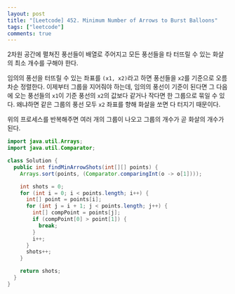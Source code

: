 ```yaml
---
layout: post
title: "[Leetcode] 452. Minimum Number of Arrows to Burst Balloons"
tags: ["leetcode"]
comments: true
---
```


2차원 공간에 펼쳐진 풍선들이 배열로 주어지고 모든 풍선들을 타 터뜨릴 수 있는 화살의 최소 개수를 구해야 한다.

임의의 풍선을 터뜨릴 수 있는 좌표를 `(x1, x2)`라고 하면 풍선들을 `x2`를 기준으로 오름차순 정렬한다. 이제부터 그룹을 지어줘야 하는데, 임의의 풍선이 기준이 된다면 그 다음에 오는 풍선들의 `x1`이 기준 풍선의 `x2`의 값보다 같거나 작다면 한 그룹으로 묶일 수 있다. 왜냐하면 같은 그룹의 풍선 모두 `x2` 좌표를 향해 화살을 쏘면 다 터지기 때문이다.

위의 프로세스를 반복해주면 여러 개의 그룹이 나오고 그룹의 개수가 곧 화살의 개수가 된다.

```java
import java.util.Arrays;
import java.util.Comparator;

class Solution {
  public int findMinArrowShots(int[][] points) {
    Arrays.sort(points, (Comparator.comparingInt(o -> o[1])));

    int shots = 0;
    for (int i = 0; i < points.length; i++) {
      int[] point = points[i];
      for (int j = i + 1; j < points.length; j++) {
        int[] compPoint = points[j];
        if (compPoint[0] > point[1]) {
          break;
        }
        i++;
      }
      shots++;
    }

    return shots;
  }
}
```
